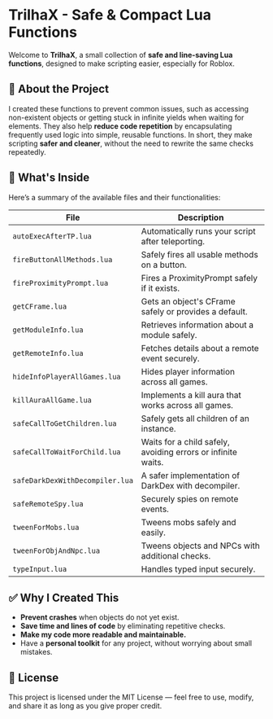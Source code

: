 # TrilhaX - Safe & Compact Lua Functions  

Welcome to **TrilhaX**, a small collection of **safe and line-saving Lua functions**, designed to make scripting easier, especially for Roblox.  

## 🚀 About the Project  

I created these functions to prevent common issues, such as accessing non-existent objects or getting stuck in infinite yields when waiting for elements. They also help **reduce code repetition** by encapsulating frequently used logic into simple, reusable functions. In short, they make scripting **safer and cleaner**, without the need to rewrite the same checks repeatedly.  

## 📂 What's Inside  

Here’s a summary of the available files and their functionalities:  

| File                            | Description                                                  |
|---------------------------------|--------------------------------------------------------------|
| `autoExecAfterTP.lua`           | Automatically runs your script after teleporting.          |
| `fireButtonAllMethods.lua`      | Safely fires all usable methods on a button.               |
| `fireProximityPrompt.lua`       | Fires a ProximityPrompt safely if it exists.               |
| `getCFrame.lua`                 | Gets an object's CFrame safely or provides a default.      |
| `getModuleInfo.lua`             | Retrieves information about a module safely.               |
| `getRemoteInfo.lua`             | Fetches details about a remote event securely.             |
| `hideInfoPlayerAllGames.lua`    | Hides player information across all games.                 |
| `killAuraAllGame.lua`           | Implements a kill aura that works across all games.        |
| `safeCallToGetChildren.lua`     | Safely gets all children of an instance.                   |
| `safeCallToWaitForChild.lua`    | Waits for a child safely, avoiding errors or infinite waits. |
| `safeDarkDexWithDecompiler.lua` | A safer implementation of DarkDex with decompiler.         |
| `safeRemoteSpy.lua`             | Securely spies on remote events.                           |
| `tweenForMobs.lua`              | Tweens mobs safely and easily.                             |
| `tweenForObjAndNpc.lua`         | Tweens objects and NPCs with additional checks.            |
| `typeInput.lua`                 | Handles typed input securely.                              |

## ✅ Why I Created This  

- **Prevent crashes** when objects do not yet exist.  
- **Save time and lines of code** by eliminating repetitive checks.  
- **Make my code more readable and maintainable.**  
- Have a **personal toolkit** for any project, without worrying about small mistakes.  

## 📜 License  

This project is licensed under the MIT License — feel free to use, modify, and share it as long as you give proper credit.  
